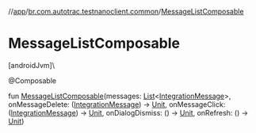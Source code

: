 //[app](../../index.md)/[br.com.autotrac.testnanoclient.common](index.md)/[MessageListComposable](-message-list-composable.md)

# MessageListComposable

[androidJvm]\

@Composable

fun [MessageListComposable](-message-list-composable.md)(messages: [List](https://kotlinlang.org/api/latest/jvm/stdlib/kotlin.collections/-list/index.html)&lt;[IntegrationMessage](../br.com.autotrac.testnanoclient.dataRemote/-integration-message/index.md)&gt;, onMessageDelete: ([IntegrationMessage](../br.com.autotrac.testnanoclient.dataRemote/-integration-message/index.md)) -&gt; [Unit](https://kotlinlang.org/api/latest/jvm/stdlib/kotlin/-unit/index.html), onMessageClick: ([IntegrationMessage](../br.com.autotrac.testnanoclient.dataRemote/-integration-message/index.md)) -&gt; [Unit](https://kotlinlang.org/api/latest/jvm/stdlib/kotlin/-unit/index.html), onDialogDismiss: () -&gt; [Unit](https://kotlinlang.org/api/latest/jvm/stdlib/kotlin/-unit/index.html), onRefresh: () -&gt; [Unit](https://kotlinlang.org/api/latest/jvm/stdlib/kotlin/-unit/index.html))

